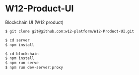 # W12-Product-UI
Blockchain UI (W12 product)

```sh
$ git clone git@github.com:w12-platform/W12-Product-UI.git
```

```sh
$ cd server
$ npm install
```

```sh
$ cd blockchain
$ npm install
$ npm run serve
$ npm run dev-server:proxy
```